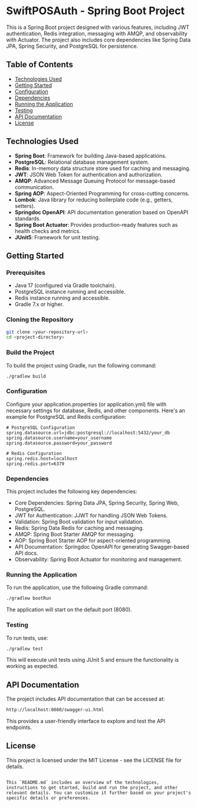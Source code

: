 # SwiftPOSAuth - Spring Boot Project

This is a Spring Boot project designed with various features, including JWT authentication, Redis integration, messaging with AMQP, and observability with Actuator. The project also includes core dependencies like Spring Data JPA, Spring Security, and PostgreSQL for persistence.

## Table of Contents

- [Technologies Used](#technologies-used)
- [Getting Started](#getting-started)
- [Configuration](#configuration)
- [Dependencies](#dependencies)
- [Running the Application](#running-the-application)
- [Testing](#testing)
- [API Documentation](#api-documentation)
- [License](#license)

## Technologies Used

- **Spring Boot**: Framework for building Java-based applications.
- **PostgreSQL**: Relational database management system.
- **Redis**: In-memory data structure store used for caching and messaging.
- **JWT**: JSON Web Token for authentication and authorization.
- **AMQP**: Advanced Message Queuing Protocol for message-based communication.
- **Spring AOP**: Aspect-Oriented Programming for cross-cutting concerns.
- **Lombok**: Java library for reducing boilerplate code (e.g., getters, setters).
- **Springdoc OpenAPI**: API documentation generation based on OpenAPI standards.
- **Spring Boot Actuator**: Provides production-ready features such as health checks and metrics.
- **JUnit5**: Framework for unit testing.

## Getting Started

### Prerequisites

- Java 17 (configured via Gradle toolchain).
- PostgreSQL instance running and accessible.
- Redis instance running and accessible.
- Gradle 7.x or higher.

### Cloning the Repository

```bash
git clone <your-repository-url>
cd <project-directory>
```

### Build the Project
To build the project using Gradle, run the following command:
```bash
./gradlew build
```
### Configuration
Configure your application.properties (or application.yml) file with necessary settings for database, Redis, and other components. Here's an example for PostgreSQL and Redis configuration:
```properties
# PostgreSQL Configuration
spring.datasource.url=jdbc:postgresql://localhost:5432/your_db
spring.datasource.username=your_username
spring.datasource.password=your_password

# Redis Configuration
spring.redis.host=localhost
spring.redis.port=6379
```
### Dependencies
This project includes the following key dependencies:

- Core Dependencies: Spring Data JPA, Spring Security, Spring Web, PostgreSQL.
- JWT for Authentication: JJWT for handling JSON Web Tokens.
- Validation: Spring Boot validation for input validation.
- Redis: Spring Data Redis for caching and messaging.
- AMQP: Spring Boot Starter AMQP for messaging.
- AOP: Spring Boot Starter AOP for aspect-oriented programming.
- API Documentation: Springdoc OpenAPI for generating Swagger-based API docs.
- Observability: Spring Boot Actuator for monitoring and management.

### Running the Application
To run the application, use the following Gradle command:
```bash
./gradlew bootRun
```
The application will start on the default port (8080).

### Testing
To run tests, use:
```bash
./gradlew test
```
This will execute unit tests using JUnit 5 and ensure the functionality is working as expected.

## API Documentation
The project includes API documentation that can be accessed at:
```bash
http://localhost:8080/swagger-ui.html
```
This provides a user-friendly interface to explore and test the API endpoints.

## License
This project is licensed under the MIT License - see the LICENSE file for details.
```properties

This `README.md` includes an overview of the technologies, instructions to get started, build and run the project, and other relevant details. You can customize it further based on your project's specific details or preferences.

```